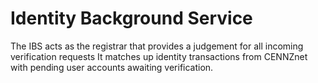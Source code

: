 # Identity Background Service
The IBS acts as the registrar that provides a judgement for all incoming verification requests
It matches up identity transactions from CENNZnet with pending user accounts awaiting verification.
